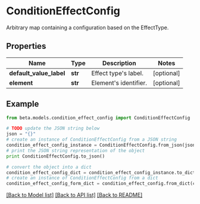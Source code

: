 # ConditionEffectConfig

Arbitrary map containing a configuration based on the EffectType.

## Properties
Name | Type | Description | Notes
------------ | ------------- | ------------- | -------------
**default_value_label** | **str** | Effect type&#39;s label. | [optional] 
**element** | **str** | Element&#39;s identifier. | [optional] 

## Example

```python
from beta.models.condition_effect_config import ConditionEffectConfig

# TODO update the JSON string below
json = "{}"
# create an instance of ConditionEffectConfig from a JSON string
condition_effect_config_instance = ConditionEffectConfig.from_json(json)
# print the JSON string representation of the object
print ConditionEffectConfig.to_json()

# convert the object into a dict
condition_effect_config_dict = condition_effect_config_instance.to_dict()
# create an instance of ConditionEffectConfig from a dict
condition_effect_config_form_dict = condition_effect_config.from_dict(condition_effect_config_dict)
```
[[Back to Model list]](../README.md#documentation-for-models) [[Back to API list]](../README.md#documentation-for-api-endpoints) [[Back to README]](../README.md)


